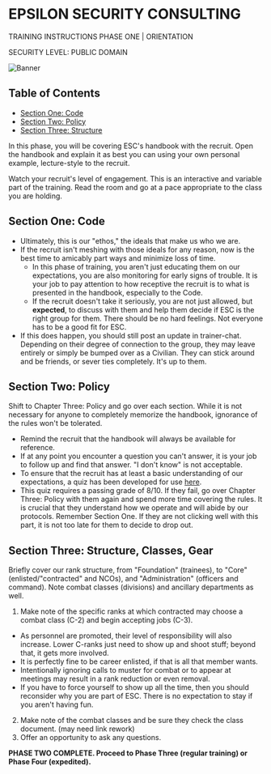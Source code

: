 # EPSILON SECURITY CONSULTING

TRAINING INSTRUCTIONS
PHASE ONE | ORIENTATION

SECURITY LEVEL: PUBLIC DOMAIN

![Banner](https://github.com/ElesCloud/ESCHandbook/blob/main/TYYGtcn.jpg)

## Table of Contents
  - [Section One: Code](#section-one-code)
  - [Section Two: Policy](#section-two-policy)
  - [Section Three: Structure](#section-three-structure-classes-gear)

In this phase, you will be covering ESC's handbook with the recruit. Open the handbook and explain it as best you can using your own personal example, lecture-style to the recruit. 

Watch your recruit's level of engagement. This is an interactive and variable part of the training. Read the room and go at a pace appropriate to the class you are holding.

## Section One: Code
- Ultimately, this is our "ethos," the ideals that make us who we are.
- If the recruit isn't meshing with those ideals for any reason, now is the best time to amicably part ways and minimize loss of time. 
  - In this phase of training, you aren't just educating them on our expectations, you are also monitoring for early signs of trouble. It is your job to pay attention to how receptive the recruit is to what is presented in the handbook, especially to the Code.
  - If the recruit doesn't take it seriously, you are not just allowed, but **expected**, to discuss with them and help them decide if ESC is the right group for them. There should be no hard feelings. Not everyone has to be a good fit for ESC.
- If this does happen, you should still post an update in trainer-chat. Depending on their degree of connection to the group, they may leave entirely or simply be bumped over as a Civilian. They can stick around and be friends, or sever ties completely. It's up to them.

## Section Two: Policy

Shift to Chapter Three: Policy and go over each section. While it is not necessary for anyone to completely memorize the handbook, ignorance of the rules won't be tolerated.

- Remind the recruit that the handbook will always be available for reference.
- If at any point you encounter a question you can't answer, it is your job to follow up and find that answer. "I don't know" is not acceptable.
- To ensure that the recruit has at least a basic understanding of our expectations, a quiz has been developed for use [here](https://forms.gle/wQFGguMS71cZVAGk8). 
-  This quiz requires a passing grade of 8/10. If they fail, go over Chapter Three: Policy with them again and spend more time covering the rules. It is crucial that they understand how we operate and will abide by our protocols. Remember Section One. If they are not clicking well with this part, it is not too late for them to decide to drop out.


## Section Three: Structure, Classes, Gear

Briefly cover our rank structure, from "Foundation" (trainees), to "Core" (enlisted/"contracted" and NCOs), and "Administration" (officers and command). Note combat classes (divisions) and ancillary departments as well.

1. Make note of the specific ranks at which contracted may choose a combat class (C-2) and begin accepting jobs (C-3).
  - As personnel are promoted, their level of responsibility will also increase. Lower C-ranks just need to show up and shoot stuff; beyond that, it gets more involved.
  - It is perfectly fine to be career enlisted, if that is all that member wants.
  - Intentionally ignoring calls to muster for combat or to appear at meetings may result in a rank reduction or even removal.
  - If you have to force yourself to show up all the time, then you should reconsider why you are part of ESC. There is no expectation to stay if you aren't having fun.
2. Make note of the combat classes and be sure they check the class document. (may need link rework)
3. Offer an opportunity to ask any questions.

**PHASE TWO COMPLETE. Proceed to Phase Three (regular training) or Phase Four (expedited).**
